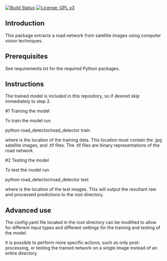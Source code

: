 [![Build Status](https://travis-ci.org/JamesHMcKay/road_detector.svg?branch=master)](https://travis-ci.org/JamesHMcKay/road_detector)
[![License: GPL v3](https://img.shields.io/badge/License-GPLv3-blue.svg)](https://www.gnu.org/licenses/gpl-3.0)

## Introduction

This package extracts a road network from satellite images using computer vision techniques.

## Prerequisites

See requirements.txt for the required Python packages.

## Instructions

The trained model is included in this repository, so if desired skip immediately to step 2.

#1 Training the model

To train the model run

python road_detector/road_detector train <path>

where <path> is the location of the training data.  This location must contain the .jpg satellite images, and .tif files.
The .tif files are binary representations of the road network.

#2 Testing the model

To test the model run

python road_detector/road_detector test <path>

where <path> is the location of the test images.  This will output the resultant raw and processed predictions to the root directory.

## Advanced use

The config.yaml file located in the root directory can be modified to allow for different input types and different settings for the training and testing of the model.


It is possible to perform more specific actions, such as only post-processing, or testing the trained network on a single image instead of an entire directory.
